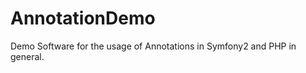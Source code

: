 AnnotationDemo
==============

Demo Software for the usage of Annotations in Symfony2 and PHP in general.